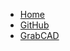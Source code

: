 * [Home](home)
* [GitHub](https://github.com/davidmalawey/openLab)
* [GrabCAD](https://grabcad.com/library?page=1&time=all_time&sort=recent&query=openlab)
